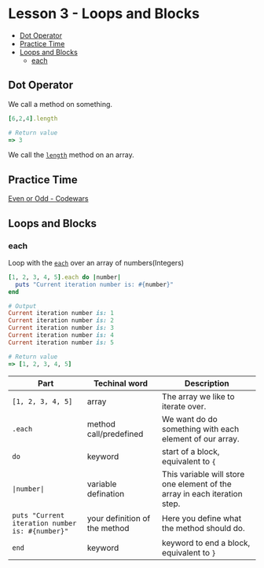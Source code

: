 # Lesson 3 - Loops and Blocks

  - [Dot Operator](#dot-operator)
  - [Practice Time](#practice-time)
  - [Loops and Blocks](#loops-and-blocks)
    - [each](#each)

## Dot Operator

We call a method on something. 
```ruby
[6,2,4].length

# Return value
=> 3
```

We call the [`length`](https://rubyapi.org/2.7/o/array#method-i-length) method on an array. 

## Practice Time

[Even or Odd - Codewars](https://www.codewars.com/kata/53da3dbb4a5168369a0000fe)

## Loops and Blocks

### each

Loop with the [`each`](https://rubyapi.org/2.7/o/array#method-i-each) over an array of numbers(Integers)
```ruby
[1, 2, 3, 4, 5].each do |number|
  puts "Current iteration number is: #{number}"
end

# Output
Current iteration number is: 1
Current iteration number is: 2
Current iteration number is: 3
Current iteration number is: 4
Current iteration number is: 5

# Return value
=> [1, 2, 3, 4, 5]
```

|Part|Techinal word|Description|
|-|-|-|
|`[1, 2, 3, 4, 5]`|array|The array we like to iterate over.|
|`.each`|method call/predefined|We want do do something with each element of our array.|
|`do`|keyword|start of a block, equivalent to `{`|
|`\|number\|`|variable defination|This variable will store one element of the array in each iteration step.|
|`puts "Current iteration number is: #{number}"`|your definition of the method|Here you define what the method should do.|
|`end`|keyword|keyword to end a block, equivalent to `}`|
